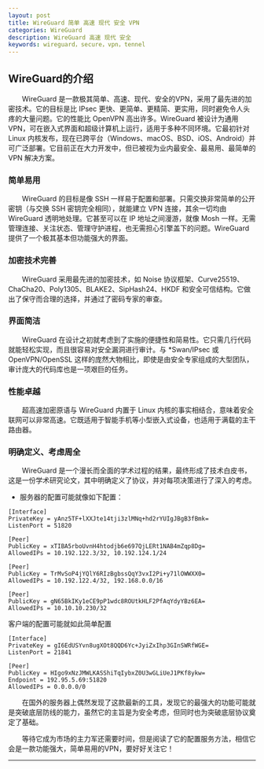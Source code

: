 ```yaml
---
layout: post
title: WireGuard 简单 高速 现代 安全 VPN 
categories: WireGuard
description: WireGuard 高速 现代 安全 
keywords: wireguard，secure，vpn，tennel
---
```


## WireGuard的介绍

&emsp;&emsp;WireGuard 是一款极其简单、高速、现代、安全的VPN，采用了最先进的加密技术。它的目标是比 IPsec 更快、更简单、更精简、更实用，同时避免令人头疼的大量问题。它的性能比 OpenVPN 高出许多。WireGuard 被设计为通用 VPN，可在嵌入式界面和超级计算机上运行，适用于多种不同环境。它最初针对 Linux 内核发布，现在已跨平台（Windows、macOS、BSD、iOS、Android）并可广泛部署。它目前正在大力开发中，但已被视为业内最安全、最易用、最简单的 VPN 解决方案。

### 简单易用

&emsp;&emsp;WireGuard 的目标是像 SSH 一样易于配置和部署。只需交换非常简单的公开密钥（与交换 SSH 密钥完全相同），就能建立 VPN 连接，其余一切均由 WireGuard 透明地处理。它甚至可以在 IP 地址之间漫游，就像 Mosh 一样。无需管理连接、关注状态、管理守护进程，也无需担心引擎盖下的问题。WireGuard 提供了一个极其基本但功能强大的界面。

### 加密技术完善

&emsp;&emsp;WireGuard 采用最先进的加密技术，如 Noise 协议框架、Curve25519、ChaCha20、Poly1305、BLAKE2、SipHash24、HKDF 和安全可信结构。它做出了保守而合理的选择，并通过了密码专家的审查。

### 界面简洁

&emsp;&emsp;WireGuard 在设计之初就考虑到了实施的便捷性和简易性。它只需几行代码就能轻松实现，而且很容易对安全漏洞进行审计。与 *Swan/IPsec 或 OpenVPN/OpenSSL 这样的庞然大物相比，即使是由安全专家组成的大型团队，审计庞大的代码库也是一项艰巨的任务。

### 性能卓越

&emsp;&emsp;超高速加密原语与 WireGuard 内置于 Linux 内核的事实相结合，意味着安全联网可以非常高速。它既适用于智能手机等小型嵌入式设备，也适用于满载的主干路由器。

### 明确定义、考虑周全

&emsp;&emsp;WireGuard 是一个漫长而全面的学术过程的结果，最终形成了技术白皮书，这是一份学术研究论文，其中明确定义了协议，并对每项决策进行了深入的考虑。

* 服务器的配置可能就像如下配置：

```
[Interface]
PrivateKey = yAnz5TF+lXXJte14tji3zlMNq+hd2rYUIgJBgB3fBmk=
ListenPort = 51820

[Peer]
PublicKey = xTIBA5rboUvnH4htodjb6e697QjLERt1NAB4mZqp8Dg=
AllowedIPs = 10.192.122.3/32, 10.192.124.1/24

[Peer]
PublicKey = TrMvSoP4jYQlY6RIzBgbssQqY3vxI2Pi+y71lOWWXX0=
AllowedIPs = 10.192.122.4/32, 192.168.0.0/16

[Peer]
PublicKey = gN65BkIKy1eCE9pP1wdc8ROUtkHLF2PfAqYdyYBz6EA=
AllowedIPs = 10.10.10.230/32
```

客户端的配置可能就如此简单配置

```
[Interface]
PrivateKey = gI6EdUSYvn8ugXOt8QQD6Yc+JyiZxIhp3GInSWRfWGE=
ListenPort = 21841

[Peer]
PublicKey = HIgo9xNzJMWLKASShiTqIybxZ0U3wGLiUeJ1PKf8ykw=
Endpoint = 192.95.5.69:51820
AllowedIPs = 0.0.0.0/0
```

&emsp;&emsp;在国外的服务器上偶然发现了这款最新的工具，发现它的最强大的功能可能就是突破底层防线的能力，虽然它的主旨是为安全考虑，但同时也为突破底层协议奠定了基础。

&emsp;&emsp;等待它成为市场的主力军还需要时间，但是阅读了它的配置服务方法，相信它会是一款功能强大，简单易用的VPN，要好好关注它！

----------

